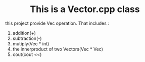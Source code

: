 <style>

.text-center{
    text-align: center; //文字置中
}
.text-left{
    text-align: left; //文字靠左
}
.text-right{
    text-align: right; //文字靠右
}

</style>

<h1 class="text-center"> 
This is a Vector.cpp class
</h1>

this project provide Vec operation.
That includes :
1. addition(+)
2. subtraction(-) 
3. mutiply(Vec * int)
4. the innerproduct of two Vectors(Vec * Vec)
5. cout(cout <<)

